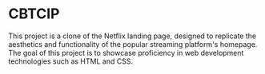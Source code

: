 # CBTCIP
This project is a clone of the Netflix landing page, designed to replicate the aesthetics and functionality of the popular streaming platform's homepage. The goal of this project is to showcase proficiency in web development technologies such as HTML and  CSS.
